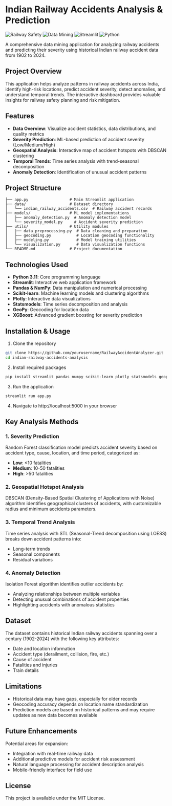 # Indian Railway Accidents Analysis & Prediction

![Railway Safety](https://img.shields.io/badge/Railway-Safety-red) ![Data Mining](https://img.shields.io/badge/Data-Mining-blue) ![Streamlit](https://img.shields.io/badge/Streamlit-App-orange) ![Python](https://img.shields.io/badge/Python-3.11-green)

A comprehensive data mining application for analyzing railway accidents and predicting their severity using historical Indian railway accident data from 1902 to 2024.

## Project Overview

This application helps analyze patterns in railway accidents across India, identify high-risk locations, predict accident severity, detect anomalies, and understand temporal trends. The interactive dashboard provides valuable insights for railway safety planning and risk mitigation.

## Features

- **Data Overview**: Visualize accident statistics, data distributions, and quality metrics
- **Severity Prediction**: ML-based prediction of accident severity (Low/Medium/High) 
- **Geospatial Analysis**: Interactive map of accident hotspots with DBSCAN clustering
- **Temporal Trends**: Time series analysis with trend-seasonal decomposition
- **Anomaly Detection**: Identification of unusual accident patterns

## Project Structure

```
├── app.py                  # Main Streamlit application
├── data/                   # Dataset directory
│   └── indian_railway_accidents.csv  # Railway accident records
├── models/                 # ML model implementations
│   ├── anomaly_detection.py  # Anomaly detection model
│   └── severity_model.py     # Accident severity prediction
├── utils/                  # Utility modules
│   ├── data_preprocessing.py  # Data cleaning and preparation
│   ├── geocoding.py           # Location geocoding functionality
│   ├── modeling.py            # Model training utilities
│   └── visualization.py       # Data visualization functions
└── README.md               # Project documentation
```

## Technologies Used

- **Python 3.11**: Core programming language
- **Streamlit**: Interactive web application framework
- **Pandas & NumPy**: Data manipulation and numerical processing
- **Scikit-learn**: Machine learning models and clustering algorithms
- **Plotly**: Interactive data visualizations
- **Statsmodels**: Time series decomposition and analysis
- **GeoPy**: Geocoding for location data
- **XGBoost**: Advanced gradient boosting for severity prediction

## Installation & Usage

1. Clone the repository
```bash
git clone https://github.com/yourusername/RailwayAccidentAnalyzer.git
cd indian-railway-accidents-analysis
```

2. Install required packages
```bash
pip install streamlit pandas numpy scikit-learn plotly statsmodels geopy xgboost joblib mlxtend
```

3. Run the application
```bash
streamlit run app.py
```

4. Navigate to http://localhost:5000 in your browser

## Key Analysis Methods

### 1. Severity Prediction
Random Forest classification model predicts accident severity based on accident type, cause, location, and time period, categorized as:
- **Low**: ≤10 fatalities
- **Medium**: 10-50 fatalities  
- **High**: >50 fatalities

### 2. Geospatial Hotspot Analysis
DBSCAN (Density-Based Spatial Clustering of Applications with Noise) algorithm identifies geographical clusters of accidents, with customizable radius and minimum accidents parameters.

### 3. Temporal Trend Analysis
Time series analysis with STL (Seasonal-Trend decomposition using LOESS) breaks down accident patterns into:
- Long-term trends
- Seasonal components
- Residual variations

### 4. Anomaly Detection
Isolation Forest algorithm identifies outlier accidents by:
- Analyzing relationships between multiple variables
- Detecting unusual combinations of accident properties
- Highlighting accidents with anomalous statistics

## Dataset

The dataset contains historical Indian railway accidents spanning over a century (1902-2024) with the following key attributes:
- Date and location information
- Accident type (derailment, collision, fire, etc.)
- Cause of accident
- Fatalities and injuries
- Train details

## Limitations

- Historical data may have gaps, especially for older records
- Geocoding accuracy depends on location name standardization
- Prediction models are based on historical patterns and may require updates as new data becomes available

## Future Enhancements

Potential areas for expansion:
- Integration with real-time railway data
- Additional predictive models for accident risk assessment
- Natural language processing for accident description analysis
- Mobile-friendly interface for field use

## License

This project is available under the MIT License.
